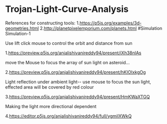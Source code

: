 # Trojan-Light-Curve-Analysis

References for constructing tools:
1.https://p5js.org/examples/3d-geometries.html
2.http://planetpixelemporium.com/planets.html
#Simulation
Simulation-1

Use lift click mouse to control the orbit and distance from sun

1.https://preview.p5js.org/anjalishivanireddy94/present/iXh38nlAs

move the Mouse to focus the array of sun light on asteroid...

2.https://preview.p5js.org/anjalishivanireddy94/present/hKIOIxkgOg

Light reflection under ambient light-- use mouse to focus the sun light, effected area will be covered by red colour

3.https://preview.p5js.org/anjalishivanireddy94/present/HmKWaXTGQ

Making the light more directional dependent

4.https://editor.p5js.org/anjalishivanireddy94/full/vgmilXWkQ


